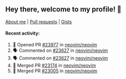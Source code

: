 ## Hey there, welcome to my profile! 👋

[About me](https://seandewar.github.io/)
 | [Pull requests](https://github.com/search?p=1&q=author%3Aseandewar+is%3Apr)
 | [Gists](https://gist.github.com/seandewar)

#### Recent activity:

<!--START_SECTION:activity-->
1. 💪 Opened PR [#23977](https://github.com/neovim/neovim/pull/23977) in [neovim/neovim](https://github.com/neovim/neovim)
2. 🗣 Commented on [#23627](https://github.com/neovim/neovim/issues/23627) in [neovim/neovim](https://github.com/neovim/neovim)
3. 🗣 Commented on [#23627](https://github.com/neovim/neovim/issues/23627) in [neovim/neovim](https://github.com/neovim/neovim)
4. 🎉 Merged PR [#23174](https://github.com/neovim/neovim/pull/23174) in [neovim/neovim](https://github.com/neovim/neovim)
5. 🎉 Merged PR [#23005](https://github.com/neovim/neovim/pull/23005) in [neovim/neovim](https://github.com/neovim/neovim)
<!--END_SECTION:activity-->
